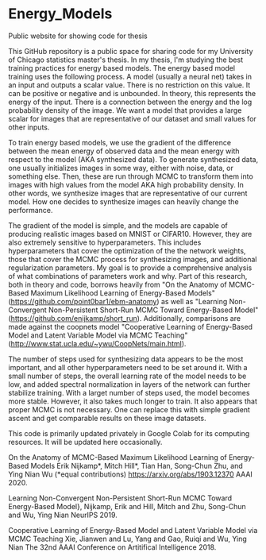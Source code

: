 # Energy_Models
Public website for showing code for thesis

This GitHub repository is a public space for sharing code for my University of Chicago statistics master's thesis. In my thesis, I'm studying the best training practices for energy based models. The energy based model training uses the following process. A model (usually a neural net) takes in an input and outputs a scalar value. There is no restriction on this value. It can be positive or negative and is unbounded. In theory, this represents the energy of the input. There is a connection between the energy and the log probability density of the image. We want a model that provides a large scalar for images that are representative of our dataset and small values for other inputs. 

To train energy based models, we use the gradient of the difference between the mean energy of observed data and the mean energy with respect to the model (AKA synthesized data). To generate synthesized data, one usually initializes images in some way, either with noise, data, or something else. Then, these are run through MCMC to transform them into images with high values from the model AKA high probability density. In other words, we synthesize images that are representative of our current model. How one decides to synthesize images can heavily change the performance.

The gradient of the model is simple, and the models are capable of producing realistic images based on MNIST or CIFAR10. However, they are also extremely sensitive to hyperparameters. This includes hyperparameters that cover the optimization of the the network weights, those that cover the MCMC process for synthesizing images, and additional regularization parameters. My goal is to provide a comprehensive analysis of what combinations of parameters work and why. Part of this research, both in theory and code, borrows heavily from "On the Anatomy of MCMC-Based Maximum Likelihood Learning of Energy-Based Models" (https://github.com/point0bar1/ebm-anatomy) as well as "Learning Non-Convergent Non-Persistent Short-Run MCMC Toward Energy-Based Model" (https://github.com/enijkamp/short_run). Additionally, comparisons are made against the coopnets model "Cooperative Learning of Energy-Based Model and Latent Variable Model via MCMC Teaching" (http://www.stat.ucla.edu/~ywu/CoopNets/main.html).

The number of steps used for synthesizing data appears to be the most important, and all other hyperparameters need to be set around it. With a small number of steps, the overall learning rate of the model needs to be low, and added spectral normalization in layers of the network can further stabilize training. With a larget number of steps used, the model becomes more stable. However, it also takes much longer to train. It also appears that proper MCMC is not necessary. One can replace this with simple gradient ascent and get comparable results on these image datasets.

This code is primarily updated privately in Google Colab for its computing resources. It will be updated here occasionally.

On the Anatomy of MCMC-Based Maximum Likelihood Learning of Energy-Based Models
Erik Nijkamp*, Mitch Hill*, Tian Han, Song-Chun Zhu, and Ying Nian Wu (*equal contributions)
https://arxiv.org/abs/1903.12370
AAAI 2020.

Learning Non-Convergent Non-Persistent Short-Run MCMC Toward Energy-Based Model},
Nijkamp, Erik and Hill, Mitch and Zhu, Song-Chun and Wu, Ying Nian
NeurIPS 2019.

Cooperative Learning of Energy-Based Model and Latent Variable Model via MCMC Teaching
Xie, Jianwen and Lu, Yang and Gao, Ruiqi and Wu, Ying Nian
The 32nd AAAI Conference on Artitifical Intelligence 2018.
